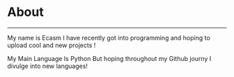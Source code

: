 # About
-----------------------------
My name is Ecasm I have recently got into programming and hoping to upload cool and new projects !

My Main Language Is Python But hoping throughout my Github journy I divulge into new languages!
